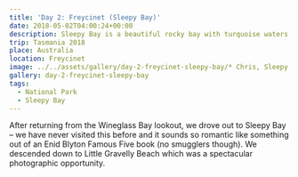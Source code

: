 ```yaml
---
title: 'Day 2: Freycinet (Sleepy Bay)'
date: 2018-05-02T04:00:24+00:00
description: Sleepy Bay is a beautiful rocky bay with turquoise waters and orange lichen-encrusted rocks.
trip: Tasmania 2018
place: Australia
location: Freycinet
image: ../../assets/gallery/day-2-freycinet-sleepy-bay/* Chris, Sleepy Bay.jpeg
gallery: day-2-freycinet-sleepy-bay
tags:
  - National Park
  - Sleepy Bay
---
```

After returning from the Wineglass Bay lookout, we drove out to Sleepy Bay &#8211; we have never visited this before and it sounds so romantic like something out of an Enid Blyton Famous Five book (no smugglers though). We descended down to Little Gravelly Beach which was a spectacular photographic opportunity.

